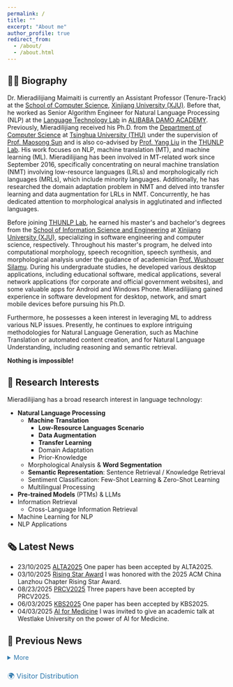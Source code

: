 ```yaml
---
permalink: /
title: ""
excerpt: "About me"
author_profile: true
redirect_from: 
  - /about/
  - /about.html
---
```


🧑‍🎓 Biography
---------

Dr. Mieradilijiang Maimaiti is currently an Assistant Professor (Tenure-Track) at the [School of Computer Science](http://it.xju.edu.cn/), [Xinjiang University (XJU)](https://english.xju.edu.cn/). <!-- Research Assistant of the [Laboratory of Multilingual Information Technology](http://www.xjipc.cas.cn/XJMITL/) in [Xinjiang Technical Institute of Physics and Chemistry, Chinese Academy of Sciences](http://english.xjipc.cas.cn/). -->
Before that, he worked as Senior Algorithm Engineer for Natural Language Processing (NLP) at the [Language Technology Lab](https://damo.alibaba.com/labs/language-technology) in [ALIBABA DAMO ACADEMY](https://damo.alibaba.com/). 
Previously, Mieradilijiang received his Ph.D. from the [Department of Computer Science](https://www.cs.tsinghua.edu.cn/csen/) at [Tsinghua University (THU)](https://www.tsinghua.edu.cn/en/) under the supervision of [Prof. Maosong Sun](https://nlp.csai.tsinghua.edu.cn/staff/sms/) and is also co-advised by [Prof. Yang Liu](https://nlp.csai.tsinghua.edu.cn/~ly/) in the [THUNLP Lab](https://nlp.csai.tsinghua.edu.cn/).
His work focuses on NLP, machine translation (MT), and machine learning (ML). Mieradilijiang has been involved in MT-related work since September 2016, specifically concentrating on neural machine translation (NMT) involving low-resource languages (LRLs) and morphologically rich languages (MRLs), which include minority languages. Additionally, he has researched the domain adaptation problem in NMT and delved into transfer learning and data augmentation for LRLs in NMT. Concurrently, he has dedicated attention to morphological analysis in agglutinated and inflected languages.
<!-- His work is in NLP, machine translation (MT), and machine learning (ML).
Mieradilijiang is engaged in some work related to MT since September 2016. He is working on neural machine translation (NMT) between low-resource languages (LRLs) and morphologically rich languages (MRLs), including some minority languages. He also studied the domain adaptation problem for NMT and explored transfer learning (TL) and data augmentation (DA) for LRLs in NMT. At the same time, he focused on morphological analysis in agglutinated and inflected languages.-->

<!-- Before joining THUNLP Lab, he obtained his master's and bachelor's degrees from the School of Information Science and Engineering at Xinjiang University (XJU), majoring in software engineering and computer science, respectively. During his master's degree, he worked on computational morphology, speech recognition, speech synthesis, and morphological analysis under the guidance of an academician Prof. Wushouer Silamu. During his undergraduate studies, he developed several desktop applications, such as educational software, medical applications, several network applications (corporate and official government websites), and some valuable APPs for Android and Windows Phone (WP). Mieradilijiang gained experience in software development for desktop, network, and smart mobile devices before pursuing his Ph.D -->
Before joining [THUNLP Lab](https://nlp.csai.tsinghua.edu.cn/), he earned his master's and bachelor's degrees from the [School of Information Science and Engineering](http://it.xju.edu.cn/) at [Xinjiang University (XJU)](https://english.xju.edu.cn/), specializing in software engineering and computer science, respectively. Throughout his master's program, he delved into computational morphology, speech recognition, speech synthesis, and morphological analysis under the guidance of academician [Prof. Wushouer Silamu](https://ysg.ckcest.cn/html/details/3943/index.html). During his undergraduate studies, he developed various desktop applications, including educational software, medical applications, several network applications (for corporate and official government websites), and some valuable apps for Android and Windows Phone.
Mieradilijiang gained experience in software development for desktop, network, and smart mobile devices before pursuing his Ph.D.

<!-- In addition, he is very interested in solving some NLP problems using ML and DL. Currently, he is also still exploring some interesting methods for natural language generation (NLG) (e.g., MT or machine writing) and natural language understanding (NLU) (e.g., reasoning or semantic retrieval). -->
Furthermore, he possesses a keen interest in leveraging ML to address various NLP issues. Presently, he continues to explore intriguing methodologies for Natural Language Generation, such as Machine Translation or automated content creation, and for Natural Language Understanding, including reasoning and semantic retrieval.

<strong>Nothing is impossible!</strong>

🔎 Research Interests
------------------
Mieradilijiang has a broad research interest in language technology:
* __Natural Language Processing__
  * __Machine Translation__
    * __Low-Resource Languages Scenario__
    * __Data Augmentation__
    * __Transfer Learning__
    * Domain Adaptation
    * Prior-Knowledge
  * Morphological Analysis & __Word Segmentation__
  * __Semantic Representation__: Sentence Retrieval / Knowledge Retrieval
  * Sentiment Classification: Few-Shot Learning & Zero-Shot Learning
  * Multilingual Processing
* __Pre-trained Models__ (PTMs) & LLMs
* Information Retrieval
  * Cross-Language Information Retrieval
* Machine Learning for NLP
* NLP Applications

<!--
News
------
06/03/2025  [KBS2025](https://authors.elsevier.com/tracking/article/details.do?aid=113919&jid=KNOSYS&surname=Maimaiti) One paper has been accepted by KBS2025. <br>
04/03/2025  [AI for Medicine](https://www.linkedin.com/posts/mieradilijiang-maimaiti-a1037a3b_i-was-invited-to-give-an-academic-presentation-activity-7289130863366152192-ifvd?utm_source=share&utm_medium=member_desktop) I was invited to give an academic talk at Westlake University on the power of AI for Medicine. <br> 
10/23/2024  [LLM+Tool Learning](https://www.linkedin.com/posts/mieradilijiang-maimaiti-a1037a3b_thank-you-for-having-me-the-primary-difference-activity-7254709222435704833-f1IW?utm_source=share&utm_medium=member_desktop) I was invited to give an academic talk at Xinjiang Changji University on Tool Learning for LLM. <br>
09/19/2024  [EMNLP2024](https://www.researchgate.net/publication/384156771_Visual_Pivoting_Unsupervised_Multimodal_Machine_Translation_in_Low-Resource_Distant_Language_Pairs) One paper has been accepted by EMNLP2024 findings. <br>
08/16/2024  [Youth Science Foundation](https://www.nsfc.gov.cn/english/site_1/index.html) The 'Youth Science Foundation' __project__ has been approved by NSFC. <br>
07/28/2024  [PRCV2024](https://www.researchgate.net/publication/382625405_Low-resource_Machine_Translation_with_Different_Granularity_Image_Features) One paper has been accepted by PRCV2024. <br>
06/25/2024  [Arxiv2024](https://www.linkedin.com/posts/mieradilijiang-maimaiti-a1037a3b_we-have-tried-to-construct-a-multilingual-activity-7211344229963325440-H1dO?utm_source=share&utm_medium=member_desktop) We have constructed a multi-lingual RE corpus for LLMs. <br>
05/15/2024  [FM104.6](https://www.linkedin.com/posts/mieradilijiang-maimaiti-a1037a3b_thank-you-for-the-interview-opportunity-activity-7197222210950864899-4UWV?utm_source=share&utm_medium=member_desktop) I have received an invitation from the broadcasting and TV station of Urumqi. [Full Version](https://lcache.qtfm.cn/cache/20240515/1923/1923_20240515_170000_180000_24_0.aac), [WeChat QR Code](https://miradel51.github.io/files/20240515.qr_code.png), Videos ([Prevue](https://miradel51.github.io/20240515.prevue.mp4) & [Final](https://miradel51.github.io/20240515.post.mp4)) in Uyghur, and [Social Practice](https://miradel51.github.io/20240515.social_practice.mp4) & [Suggestions 4 college students](https://miradel51.github.io/20240515.suggestions_4_college_stu.mp4) (in Chinese). <br>
03/03/2024  [Arxiv2024](https://www.linkedin.com/posts/mieradilijiang-maimaiti-a1037a3b_we-have-attempted-to-incorporate-code-switching-activity-7171065732649218048-aHO1?utm_source=share&utm_medium=member_desktop) We have optimized cross-lingual PTM for SR. <br>
02/16/2024  [Arxiv2024](https://www.linkedin.com/posts/mieradilijiang-maimaiti-a1037a3b_we-have-introduced-a-novel-but-straightforward-activity-7168825423408132096-X5gu?utm_source=share&utm_medium=member_desktop) We have introduced a new method for LLM-based MT. <br>
11/22/2023  [LLM+MT](https://www.linkedin.com/posts/mieradilijiang-maimaiti-a1037a3b_thank-you-for-having-me-the-primary-difference-activity-7254709222435704833-f1IW?utm_source=share&utm_medium=member_desktop) I was invited to give an academic talk at Xinjiang Yili Normal University on LLM-based MT with LRLs. <br>
11/05/2023  [RA Funding](https://english.cas.cn/) The 'Special Research Assistant Funding' __project__ has been approved by CAS.  <br> 
08/15/2023  [TC Project](https://rst.xinjiang.gov.cn/) The 'Tianchi Talent' __project__ has been approved for funding by the Department of HRSS, Xinjiang. <br>
08/13/2022  [CIKM2022](https://dl.acm.org/doi/10.1145/3511808.3557122) One paper has been accepted by CIKM2022.  <br>
06/10/2022  [Poster Presentation](https://miradel51.github.io/files/naacl22_video_small.mp4) We have uploaded our poster presentation for NAACL2022. <br>
04/10/2022  [NAACL2022](https://openreview.net/forum?id=rnfgk3iZrbc&referrer=[Tasks](/tasks)) One paper has been accepted by NAACL2022. <br>
11/08/2021  [Oral Presentation](https://miradel51.github.io/files/emnlp2021_me_video.mp4) We have uploaded our oral presentation for EMNLP2021. <br>
08/26/2021  [EMNLP2021](https://www.linkedin.com/feed/update/urn:li:activity:6836672943502835712/) Our two research works have been accepted by EMNLP2021. <br>
05/24/2021  [Finally I also did it!](https://www.linkedin.com/feed/update/urn:li:activity:6803196850481463296/) I have also accomplished my Phd Defense!. <br>



<script type='text/javascript' id='clustrmaps' src='https://cdn.clustrmaps.com/map_v2.js?cl=ffffff&w=a&t=tt&d=Y1UFl2nSBtyprQg6cZvmxQXBD9KWFC8yva_6uF5dm34&co=2d78ad&cmo=3acc3a&cmn=ff5353&ct=ffffff'></script>
-->


## 🗞️ Latest News
<!-- 最近5条 -->
<ul>
  <li>23/10/2025  <a href="https://openreview.net/forum?id=ncT0OvZeL6">ALTA2025</a> One paper has been accepted by ALTA2025.</li>
  <li>03/10/2025  <a href="https://github.com/Lzjt-ZhangXuejun/2025-ACM-/blob/main/2025%E5%B9%B4%E5%BA%A6ACM%E5%85%B0%E5%B7%9E%E5%88%86%E4%BC%9A%E6%96%B0%E6%98%9F%E5%A5%96%E5%92%8C%E4%B8%AD%E5%9B%BD%E4%BC%98%E5%8D%9A%E5%A5%96%E8%AF%84%E9%80%89%E7%BB%93%E6%9E%9C%E5%85%AC%E7%A4%BA.md">Rising Star Award</a> I was honored with the 2025 ACM China Lanzhou Chapter Rising Star Award.</li>
  
  <li>08/23/2025  <a href="https://www.prcv.cn/">PRCV2025</a> Three papers have been accepted by PRCV2025.</li>
  <li>06/03/2025  <a href="https://www.sciencedirect.com/science/article/pii/S0950705125009645?dgcid=author">KBS2025</a> One paper has been accepted by KBS2025.</li>
  <li>04/03/2025  <a href="https://www.linkedin.com/posts/mieradilijiang-maimaiti-a1037a3b_i-was-invited-to-give-an-academic-presentation-activity-7289130863366152192-ifvd?utm_source=share&utm_medium=member_desktop">AI for Medicine</a> I was invited to give an academic talk at Westlake University on the power of AI for Medicine.</li>
  
</ul>

<!-- 其余历史消息折叠 -->
<!-- 折叠区（点击展开） -->
## 📰 Previous News

<details>
<summary style="cursor: pointer; color: #2d78ad;">More</summary>

<ul>
  <li>10/23/2024  <a href="https://www.linkedin.com/posts/mieradilijiang-maimaiti-a1037a3b_thank-you-for-having-me-the-primary-difference-activity-7254709222435704833-f1IW?utm_source=share&utm_medium=member_desktop">LLM+Tool Learning</a> I was invited to give an academic talk at Xinjiang Changji University on Tool Learning for LLM.</li>
  <li>09/19/2024  <a href="https://www.researchgate.net/publication/384156771_Visual_Pivoting_Unsupervised_Multimodal_Machine_Translation_in_Low-Resource_Distant_Language_Pairs">EMNLP2024</a> One paper has been accepted by EMNLP2024 findings.</li>
  <li>08/16/2024  <a href="https://www.nsfc.gov.cn/english/site_1/index.html">Youth Science Foundation2024</a> The 'Youth Science Foundation' <strong>project</strong> has been approved by NSFC.</li>
  <li>07/28/2024  <a href="https://www.researchgate.net/publication/382625405_Low-resource_Machine_Translation_with_Different_Granularity_Image_Features">PRCV2024</a> One paper has been accepted by PRCV2024.</li>
  <li>06/25/2024  <a href="https://www.linkedin.com/posts/mieradilijiang-maimaiti-a1037a3b_we-have-tried-to-construct-a-multilingual-activity-7211344229963325440-H1dO?utm_source=share&utm_medium=member_desktop">Arxiv2024</a> We have constructed a multi-lingual RE corpus for LLMs.</li>
  <li>05/15/2024  <a href="https://www.linkedin.com/posts/mieradilijiang-maimaiti-a1037a3b_thank-you-for-the-interview-opportunity-activity-7197222210950864899-4UWV?utm_source=share&utm_medium=member_desktop">FM104.6</a> I have received an invitation from the broadcasting and TV station of Urumqi. <a href="https://lcache.qtfm.cn/cache/20240515/1923/1923_20240515_170000_180000_24_0.aac">Full Version</a>, <a href="https://miradel51.github.io/files/20240515.qr_code.png">WeChat QR</a>, <a href="https://miradel51.github.io/20240515.prevue.mp4">Prevue</a>, <a href="https://miradel51.github.io/20240515.post.mp4">Final</a>, <a href="https://miradel51.github.io/20240515.social_practice.mp4">Social Practice</a>, <a href="https://miradel51.github.io/20240515.suggestions_4_college_stu.mp4">Suggestions</a></li>
  <li>03/03/2024  <a href="https://www.linkedin.com/posts/mieradilijiang-maimaiti-a1037a3b_we-have-attempted-to-incorporate-code-switching-activity-7171065732649218048-aHO1?utm_source=share&utm_medium=member_desktop">Arxiv2024</a> We have optimized cross-lingual PTM for SR.</li>
  <li>02/16/2024  <a href="https://www.linkedin.com/posts/mieradilijiang-maimaiti-a1037a3b_we-have-introduced-a-novel-but-straightforward-activity-7168825423408132096-X5gu?utm_source=share&utm_medium=member_desktop">Arxiv2024</a> We have introduced a new method for LLM-based MT.</li>
  <li>11/22/2023  <a href="https://www.linkedin.com/posts/mieradilijiang-maimaiti-a1037a3b_thank-you-for-having-me-the-primary-difference-activity-7254709222435704833-f1IW?utm_source=share&utm_medium=member_desktop">LLM+MT</a> I was invited to give an academic talk at Xinjiang Yili Normal University on LLM for MT.</li>
  <li>11/05/2023  <a href="https://english.cas.cn/">RA Funding2023</a> The 'Special Research Assistant Funding' <strong>project</strong> approved by CAS.</li>
  <li>08/15/2023  <a href="https://rst.xinjiang.gov.cn/">TC Project2023</a> The 'Tianchi Talent' <strong>project</strong> approved by Xinjiang HRSS.</li>
  <li>08/13/2022  <a href="https://dl.acm.org/doi/10.1145/3511808.3557122">CIKM2022</a> One paper accepted.</li>
  <li>06/10/2022  <a href="https://miradel51.github.io/files/naacl22_video_small.mp4">Poster Presentation</a> for NAACL2022 uploaded.</li>
  <li>04/10/2022  <a href="https://openreview.net/forum?id=rnfgk3iZrbc&referrer=[Tasks](/tasks)">NAACL2022</a> One paper accepted.</li>
  <li>11/08/2021  <a href="https://miradel51.github.io/files/emnlp2021_me_video.mp4">Oral Presentation</a> for EMNLP2021 uploaded.</li>
  <li>08/26/2021  <a href="https://www.linkedin.com/feed/update/urn:li:activity:6836672943502835712/">EMNLP2021</a> Two papers accepted.</li>
  <li>05/24/2021  <a href="https://www.linkedin.com/feed/update/urn:li:activity:6803196850481463296/">PhD Defense</a> Completed!</li>
</ul>

</details>

<!-- 访客地图 JS 插件 -->
<h3 style="color: #2d78ad; font-weight: normal;">🌍 Visitor Distribution</h3>
<script type='text/javascript' id='clustrmaps' src='https://cdn.clustrmaps.com/map_v2.js?cl=ffffff&w=a&t=tt&d=Y1UFl2nSBtyprQg6cZvmxQXBD9KWFC8yva_6uF5dm34&co=2d78ad&cmo=3acc3a&cmn=ff5353&ct=ffffff'></script>

